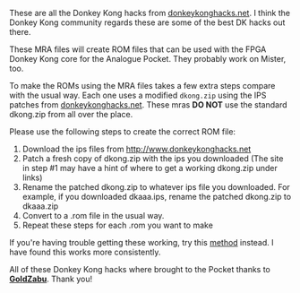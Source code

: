 These are all the Donkey Kong hacks from <a href="http://www.donkeykonghacks.net">donkeykonghacks.net</a>. I think the Donkey Kong community regards these are some of the best DK hacks out there.

These MRA files will create ROM files that can be used with the FPGA Donkey Kong core for the Analogue Pocket. They probably work on Mister, too.

To make the ROMs using the MRA files takes a few extra steps compare with the usual way. Each one uses a modified `dkong.zip` using the IPS patches from  <a href="http://www.donkeykonghacks.net">donkeykonghacks.net</a>. These mras <b>DO NOT</b> use the standard dkong.zip from all over the place.

Please use the following steps to create the correct ROM file:

1. Download the ips files from http://www.donkeykonghacks.net
2. Patch a fresh copy of dkong.zip with the ips you downloaded (The site in step #1 may have a hint of where to get a working dkong.zip under links)
3. Rename the patched dkong.zip to whatever ips file you downloaded.
		For example, if you downloaded dkaaa.ips, rename the patched dkong.zip to dkaaa.zip
4. Convert to a .rom file in the usual way.
5. Repeat these steps for each .rom you want to make

If you're having trouble getting these working, try this <a href="/Assets/radarscope/mra/donkeykonghacks.net/ips/README.md">method</a> instead. I have found this works more consistently.

All of these Donkey Kong hacks where brought to the Pocket thanks to <b><a href="https://github.com/GoldZabu">GoldZabu</a></b>. Thank you!
